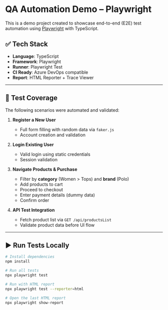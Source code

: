 # QA Automation Demo – Playwright

This is a demo project created to showcase end-to-end (E2E) test automation using [Playwright](https://playwright.dev/) with TypeScript.

## ✅ Tech Stack

- **Language**: TypeScript
- **Framework**: Playwright
- **Runner**: Playwright Test
- **CI Ready**: Azure DevOps compatible
- **Report**: HTML Reporter + Trace Viewer

---

## 🧪 Test Coverage

The following scenarios were automated and validated:

1. **Register a New User**  
   - Full form filling with random data via `faker.js`
   - Account creation and validation

2. **Login Existing User**  
   - Valid login using static credentials
   - Session validation

3. **Navigate Products & Purchase**  
   - Filter by **category** (Women > Tops) and **brand** (Polo)  
   - Add products to cart  
   - Proceed to checkout  
   - Enter payment details (dummy data)  
   - Confirm order

4. **API Test Integration**  
   - Fetch product list via `GET /api/productsList`
   - Validate product data before UI flow

---

## ▶️ Run Tests Locally

```bash
# Install dependencies
npm install

# Run all tests
npx playwright test

# Run with HTML report
npx playwright test --reporter=html

# Open the last HTML report
npx playwright show-report
